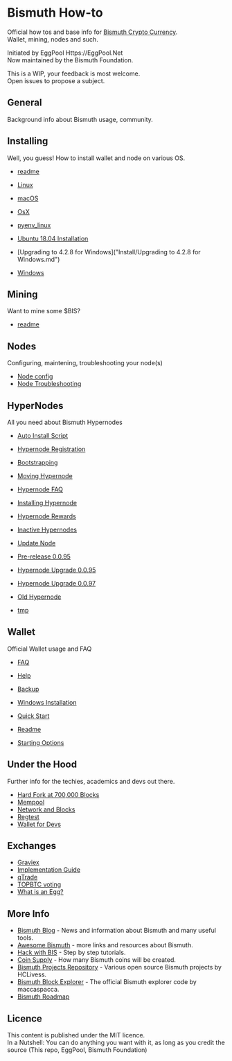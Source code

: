 # Bismuth How-to
Official how tos and base info for [Bismuth Crypto Currency](https://bismuth.cz).  
Wallet, mining, nodes and such.

Initiated by EggPool Https://EggPool.Net  
Now maintained by the Bismuth Foundation.

This is a WIP, your feedback is most welcome.  
Open issues to propose a subject.

## General
Background info about Bismuth usage, community.

## Installing
Well, you guess! How to install wallet and node on various OS.

- [readme](Install/readme.MD)


- [Linux](Install/Videos.md)
- [macOS](Install/macOS.md)
- [OsX](Install/OsX.md)
- [pyenv_linux](Install/pyenv_linux.md)
- [Ubuntu 18.04 Installation](Install/Ubuntu_18.04_Install.md)
- [Upgrading to 4.2.8 for Windows]("Install/Upgrading to 4.2.8 for Windows.md")
- [Windows]("Install/Windows.MD")


## Mining
Want to mine some $BIS? 

- [readme](Mining/README.md)

## Nodes
Configuring, maintening, troubleshooting your node(s)
- [Node config](Mining/Node_config.MD)
- [Node Troubleshooting](Mining/Node_Troubleshooting.MD)

## HyperNodes
All you need about Bismuth Hypernodes

- [Auto Install Script](Hypernodes/00-Auto-Install-Script.md)
- [Hypernode Registration](Hypernodes/01-Hypernode_Registration.md)
- [Bootstrapping](Hypernodes/05-Bootstrapping.md)
- [Moving Hypernode](Hypernodes/Hypernode_moving.md)
- [Hypernode FAQ](Hypernodes/HyperNodes_FAQ.md)
- [Installing Hypernode](Hypernodes/Hypernodes_Install_0-0-95.md)
- [Hypernode Rewards](Hypernodes/HyperNodes_rewards.md)

- [Inactive Hypernodes](Hypernodes/Inactive_HN.md)
- [Update Node](Hypernodes/Node_update.md)



- [Pre-release 0.0.95](Hypernodes/HN_PreRelease_0-0-95.md)
- [Hypernode Upgrade 0.0.95](Hypernodes/Hypernodes_Upgrade_0-0-95.md)
- [Hypernode Upgrade 0.0.97](Hypernodes/Hypernodes_Upgrade_0-0-97.md)


- [Old Hypernode](Hypernodes/old_hypernode.MD)
- [tmp](Hypernodes/tmp.md)


## Wallet
Official Wallet usage and FAQ

- [FAQ](Wallet/wallet_faq.MD)
- [Help](Wallet/wallet_issues.MD)


- [Backup](Wallet/Tornado/backup.md)
- [Windows Installation](Wallet/Tornado/install-windows.md)
- [Quick Start](Wallet/Tornado/quickstart.md)
- [Readme](Wallet/Tornado/readme.md)
- [Starting Options](Wallet/Tornado/starting-options.md)

## Under the Hood
Further info for the techies, academics and devs out there.

- [Hard Fork at 700,000 Blocks](D:\Bismuth-FAQ\UnderTheHood\HF_700K.md)
- [Mempool](D:\Bismuth-FAQ\UnderTheHood\mempool.MD)
- [Network and Blocks](D:\Bismuth-FAQ\UnderTheHood\Network_and_blocks.MD)
- [Regtest](D:\Bismuth-FAQ\UnderTheHood\Regtest.md)
- [Wallet for Devs](D:\Bismuth-FAQ\UnderTheHood\Wallet-devs.md)

## Exchanges

- [Graviex](Exchanges/graviex.com.MD)
- [Implementation Guide](Exchanges/How_to_Implement.md)
- [qTrade](Exchanges/qTrade.io.MD)
- [TOPBTC voting](Exchanges/TOP_BTC.md)
- [What is an Egg?](Exchanges/WTF_is_an_egg.MD)


## More Info
- [Bismuth Blog](https://hypernodes.bismuth.live/?page_id=20) - News and information about Bismuth and many useful tools.
- [Awesome Bismuth](https://github.com/bismuthfoundation/Awesome-Bismuth) - more links and resources about Bismuth.
- [Hack with BIS](https://github.com/bismuthfoundation/Hack-with-BIS) - Step by step tutorials.
- [Coin Supply](CoinSupply/Readme.md) - How many Bismuth coins will be created.
- [Bismuth Projects Repository](https://github.com/hclivess/BismuthProjects) - Various open source Bismuth projects by HCLivess.
- [Bismuth Block Explorer](https://github.com/maccaspacca/BismuthExplorer) - The official Bismuth explorer code by maccaspacca.
- [Bismuth Roadmap](https://github.com/bismuthfoundation/Roadmap)


## Licence
This content is published under the MIT licence.  
In a Nutshell: You can do anything you want with it, as long as you credit the source (This repo, EggPool, Bismuth Foundation)
